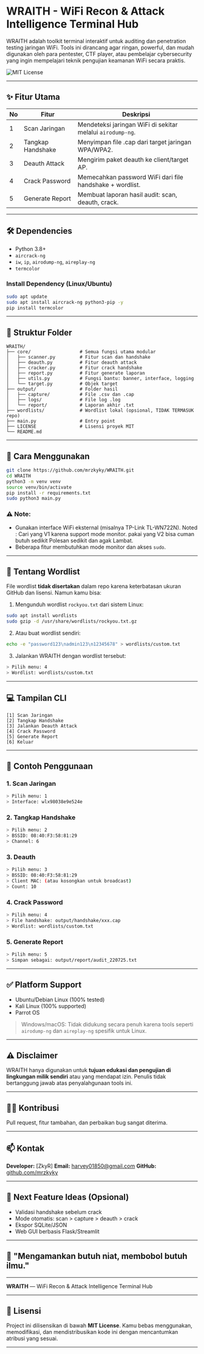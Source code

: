 # WRAITH - WiFi Recon & Attack Intelligence Terminal Hub

WRAITH adalah toolkit terminal interaktif untuk auditing dan penetration testing jaringan WiFi. Tools ini dirancang agar ringan, powerful, dan mudah digunakan oleh para pentester, CTF player, atau pembelajar cybersecurity yang ingin mempelajari teknik pengujian keamanan WiFi secara praktis.

![MIT License](https://img.shields.io/badge/license-MIT-blue.svg)

---

## ✨ Fitur Utama

| No | Fitur             | Deskripsi                                                  |
| -- | ----------------- | ---------------------------------------------------------- |
| 1  | Scan Jaringan     | Mendeteksi jaringan WiFi di sekitar melalui `airodump-ng`. |
| 2  | Tangkap Handshake | Menyimpan file .cap dari target jaringan WPA/WPA2.         |
| 3  | Deauth Attack     | Mengirim paket deauth ke client/target AP.                 |
| 4  | Crack Password    | Memecahkan password WiFi dari file handshake + wordlist.   |
| 5  | Generate Report   | Membuat laporan hasil audit: scan, deauth, crack.          |

---

## 🛠️ Dependencies

* Python 3.8+
* `aircrack-ng`
* `iw`, `ip`, `airodump-ng`, `aireplay-ng`
* `termcolor`

### Install Dependency (Linux/Ubuntu)

```bash
sudo apt update
sudo apt install aircrack-ng python3-pip -y
pip install termcolor
```

---

## 📂 Struktur Folder

```
WRAITH/
├── core/                  # Semua fungsi utama modular
│   ├── scanner.py         # Fitur scan dan handshake
│   ├── deauth.py          # Fitur deauth attack
│   ├── cracker.py         # Fitur crack handshake
│   ├── report.py          # Fitur generate laporan
│   ├── utils.py           # Fungsi bantu: banner, interface, logging
│   └── target.py          # Objek target
├── output/                # Folder hasil
│   ├── capture/           # File .csv dan .cap
│   ├── logs/              # File log .log
│   └── report/            # Laporan akhir .txt
├── wordlists/             # Wordlist lokal (opsional, TIDAK TERMASUK repo)
├── main.py                # Entry point
├── LICENSE                # Lisensi proyek MIT
└── README.md
```

---

## 🚀 Cara Menggunakan

```bash
git clone https://github.com/mrzkyky/WRAITH.git
cd WRAITH
python3 -m venv venv
source venv/bin/activate
pip install -r requirements.txt
sudo python3 main.py
```

### ⚠️ Note:

* Gunakan interface WiFi eksternal (misalnya TP-Link TL-WN722N). Noted : Cari yang V1 karena support mode monitor. pakai yang V2 bisa cuman butuh sedikit Polesan sedikit dan agak Lambat.
* Beberapa fitur membutuhkan mode monitor dan akses `sudo`.

---

## 🔑 Tentang Wordlist

File wordlist **tidak disertakan** dalam repo karena keterbatasan ukuran GitHub dan lisensi. Namun kamu bisa:

1. Mengunduh wordlist `rockyou.txt` dari sistem Linux:

```bash
sudo apt install wordlists
sudo gzip -d /usr/share/wordlists/rockyou.txt.gz
```

2. Atau buat wordlist sendiri:

```bash
echo -e "password123\nadmin123\n12345678" > wordlists/custom.txt
```

3. Jalankan WRAITH dengan wordlist tersebut:

```bash
> Pilih menu: 4
> Wordlist: wordlists/custom.txt
```

---

## 💻 Tampilan CLI

```
[1] Scan Jaringan
[2] Tangkap Handshake
[3] Jalankan Deauth Attack
[4] Crack Password
[5] Generate Report
[6] Keluar
```

---

## 📘 Contoh Penggunaan

### 1. Scan Jaringan

```bash
> Pilih menu: 1
> Interface: wlx98038e9e524e
```

### 2. Tangkap Handshake

```bash
> Pilih menu: 2
> BSSID: 08:40:F3:58:81:29
> Channel: 6
```

### 3. Deauth

```bash
> Pilih menu: 3
> BSSID: 08:40:F3:58:81:29
> Client MAC: (atau kosongkan untuk broadcast)
> Count: 10
```

### 4. Crack Password

```bash
> Pilih menu: 4
> File handshake: output/handshake/xxx.cap
> Wordlist: wordlists/custom.txt
```

### 5. Generate Report

```bash
> Pilih menu: 5
> Simpan sebagai: output/report/audit_220725.txt
```

---

## ✅ Platform Support

* Ubuntu/Debian Linux (100% tested)
* Kali Linux (100% supported)
* Parrot OS

> Windows/macOS: Tidak didukung secara penuh karena tools seperti `airodump-ng` dan `aireplay-ng` spesifik untuk Linux.

---

## ⚠️ Disclaimer

WRAITH hanya digunakan untuk **tujuan edukasi dan pengujian di lingkungan milik sendiri** atau yang mendapat izin. Penulis tidak bertanggung jawab atas penyalahgunaan tools ini.

---

## 👨‍💻 Kontribusi

Pull request, fitur tambahan, dan perbaikan bug sangat diterima.

---

## 📫 Kontak

**Developer:** \[ZkyR]
**Email:** [harvey01850@gmail.com](mailto:harvey01850@gmail.com)
**GitHub:** [github.com/mrzkyky](https://github.com/mrzkyky)

---

## 🧠 Next Feature Ideas (Opsional)

* Validasi handshake sebelum crack
* Mode otomatis: scan > capture > deauth > crack
* Ekspor SQLite/JSON
* Web GUI berbasis Flask/Streamlit

---

## 🔐 "Mengamankan butuh niat, membobol butuh ilmu."

---

**WRAITH** — WiFi Recon & Attack Intelligence Terminal Hub

---

## 📄 Lisensi

Project ini dilisensikan di bawah **MIT License**. Kamu bebas menggunakan, memodifikasi, dan mendistribusikan kode ini dengan mencantumkan atribusi yang sesuai.

---

